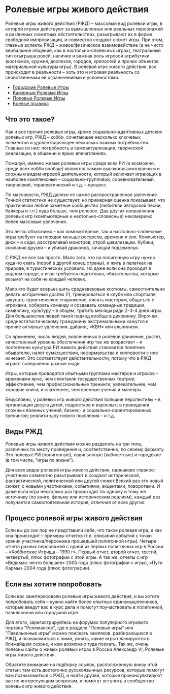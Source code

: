 # Ролевые игры живого действия

Ролевые игры живого действия (РЖД) – массовый вид ролевой игры, в которой 
игроки действуют за вымышленных или реальных персонажей в различных сюжетных 
обстоятельствах, разыгрывают их в форме свободной импровизации, и совместно 
создают сюжет игры. При этом, главные аспекты РЖД – живое/физическое 
взаимодействие (а не чисто вербальное общение, как в настольно-словесных 
играх), театральный тип отыгрыша ролей, наличие и важная роль игровой 
атрибутики (костюмов, оружия, доспехов, городов, крепостей и прочих объектов 
материальной культуры игры). В ролевой игре живого действия, все происходит в 
реальности – хоть это и игровая реальность со свойственными ей ограничениями и 
условностями.

*   [Городские Ролевые Игры](./city)
*   [Камерные Ролевые Игры](./cabinet)
*   [Полевые Ролевые Игры](./field)
*   [Боевые правила](./Боевые%20правила.md)

## Что это такое? 

Как и все прочие ролевые игры, кроме социально-адаптивных детских ролевых игр, 
РЖД – хобби, сочетающее несколько ключевых элементов и удовлетворяющее 
несколько важных потребностей. Главные из них: потребность в самоактуализации, 
творческой реализации, в общении и ярких впечатлениях. 

Пожалуй, именно живые ролевые игры среди всех РИ (а возможно, среди всех хобби 
вообще) являются самым высокоорганизованным и сложным видом игровой 
деятельности, который включает играющих в наиболее комплексный – 
социально-групповой, соревновательный, творческий, терапевтический и т.д. – 
процесс. 

По массовости, РЖД далеко не самое распространенное увлечение. Точной 
статистики не существует, но примерная оценка показывает, что практически любое 
заметное сообщество (любители авторской песни, байкеры и т.п.) куда больше, чем 
ролевое. Два других направления ролевых игр (компьютерные и 
настольно-словесные) неизмеримо более массовые увлечения.

Это легко объяснимо – как компьютерные, так и настольно-словесные игры требуют 
на порядок меньше ресурсов, времени и сил. Компьютер, диск – и сиди, 
расстреливай монстров, строй цивилизации. Кубики, компания друзей – и убивай 
драконов, зачищай подземелья. 

С РЖД не все так просто. Мало того, что на полигонную игру нужно куда-то ехать 
(порой в другой конец страны), и жить в палатках на природе, в туристических 
условиях. Но даже если она проходит в родном городе, к игре требуется 
подготовка, обязательства, которые возьмет на себя не каждый человек. 

Мало кто будет всерьез шить средневековые костюмы, самостоятельно делать 
историчный доспех (!), тренироваться в клубе или спортзале, закупать 
туристическое снаряжение, писать мастерам, общаться с игроками, собирать 
команду и создавать командные традиции, символику, культуру – в общем, тратить 
месяцы ради 2-3-4 дней игры. Для большинства людей такой подход вообще в 
диковинку. Впрочем, среднестатистическому гражданину экстремальными кажутся и 
прочие активные увлечения: дайвинг, «КВН» или альпинизм.

Со временем, число людей, вовлеченных в ролевой движение, растет, качественный 
уровень обеспечения игр так же возрастает – и постепенно культура РИ живого 
действия становится понятнее обывателю, налет сумасшествия, неформальства и 
хипповости с нее исчезает. Это соответствует действительности, потому что в РЖД 
играют совершенно разные люди. 

Игры, которые проводятся опытными группами мастеров и игроков – временами ярче, 
чем спектакли государственных театров; эффективнее, чем профессиональные 
тренинги; увлекательнее, чем хорошие книги; и слаженнее, чем военные учения и 
маневры. 

Безусловно, у ролевых игр живого действия большие перспективы – в организации 
досуга детей, подростков и взрослых; в проведении сложных военных учений; 
бизнес- и социально-ориентированных тренингов; реалити-шоу нового поколения – и 
т.д.

## Виды РЖД 

Ролевые игры живого действия можно разделить на три типа, различных по месту 
проведения и, соответственно, по своему формату. Это полевые РИ (полигонные), 
павильонные (кабинетные) и городские (в том числе, “игры по жизни”).

Для всех видов ролевой игры живого действия, одинаково главное: участники 
совместно разыгрывают и создают исторической, фантастической, политической или 
другой сюжет.Всякий раз это новый сюжет, с новыми участниками, событиями, 
акцентами, поворотами. И даже если игра несколько раз происходит по одному и 
тому же источнику (по книге, фильму или историческим реалиям), каждый раз 
получается самостоятельная история, отличная от всех других.

## Процесс ролевой игры живого действия

Если вы до сих пор не представили себе, что такое ролевая игра, и как она 
происходит – примеры отчетов (т.е. описаний событий с точки зрения 
участника/персонажа прошедшей полигонной игры). Четыре отчета разных персонажей 
с одной из первых полигонных игр в России – «Хоббитские Игрища – 1990 г». 
Первый отчет, второй отчет, третий, четвертый, плюс фотографии с этой игры. А 
так же, отчеты с игр «Ведьмак: нечто большее» 2005 года (плюс фотографии с 
игры), «Пути Кармы» 2004 года (плюс фотографии).

## Если вы хотите попробовать

Если вас заинтересовали ролевые игры живого действия, и вы хотите попробовать 
себя – нужно найти более опытных единомышленников, которые введут вас в курс 
дела и помогут поучаствовать в полигонной, павильонной или городской игре. 

Для этого, зарегистрируйтесь на форумах популярного игрового портала 
"Ролемансер", где в разделе "Полевые игры" или "Павильонные игры" можно 
поискать земляков, разбирающихся в РЖД, и познакомиться с ними, узнать, какие 
игры планируются в ближайшем сезоне, и кем возможно туда поехать. Так же, очень 
полезны сайты о живых ролевых играх в России Александр VI, Ролевые игры живого 
действия. 

Обратите внимание на подборку ссылок, расположенную внизу этой статьи: там есть 
достаточно русскоязычных ресурсов, которые помогут вам познакомиться с РЖД, и 
найти друзей, которые проконсультируют вас по интересующим вопросам, и помогут 
вступить в сообщество ролевых игр живого действия.
